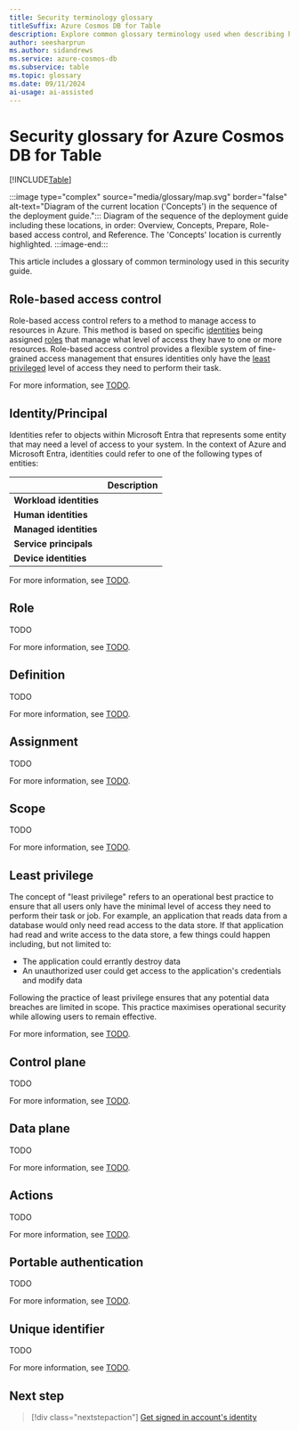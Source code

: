 ```yaml
---
title: Security terminology glossary
titleSuffix: Azure Cosmos DB for Table
description: Explore common glossary terminology used when describing how to managed role-based access control within Azure Cosmos DB for Table.
author: seesharprun
ms.author: sidandrews
ms.service: azure-cosmos-db
ms.subservice: table
ms.topic: glossary
ms.date: 09/11/2024
ai-usage: ai-assisted
---
```


# Security glossary for Azure Cosmos DB for Table

[!INCLUDE[Table](../../includes/appliesto-table.md)]

:::image type="complex" source="media/glossary/map.svg" border="false" alt-text="Diagram of the current location ('Concepts') in the sequence of the deployment guide.":::
Diagram of the sequence of the deployment guide including these locations, in order: Overview, Concepts, Prepare, Role-based access control, and Reference. The 'Concepts' location is currently highlighted.
:::image-end:::

This article includes a glossary of common terminology used in this security guide.

## Role-based access control

Role-based access control refers to a method to manage access to resources in Azure. This method is based on specific [identities](#identityprincipal) being assigned [roles](#role) that manage what level of access they have to one or more resources. Role-based access control provides a flexible system of fine-grained access management that ensures identities only have the [least privileged](#least-privilege) level of access they need to perform their task.

For more information, see [TODO](about:blank).

## Identity/Principal

Identities refer to objects within Microsoft Entra that represents some entity that may need a level of access to your system. In the context of Azure and Microsoft Entra, identities could refer to one of the following types of entities:

| | Description |
| --- | --- |
| **Workload identities** | |
| **Human identities** | |
| **Managed identities** | |
| **Service principals** | |
| **Device identities** | |

For more information, see [TODO](about:blank).

## Role

TODO

For more information, see [TODO](about:blank).

## Definition

TODO

For more information, see [TODO](about:blank).

## Assignment

TODO

For more information, see [TODO](about:blank).

## Scope

TODO

For more information, see [TODO](about:blank).

## Least privilege

The concept of "least privilege" refers to an operational best practice to ensure that all users only have the minimal level of access they need to perform their task or job. For example, an application that reads data from a database would only need read access to the data store. If that application had read and write access to the data store, a few things could happen including, but not limited to:

- The application could errantly destroy data
- An unauthorized user could get access to the application's credentials and modify data

Following the practice of least privilege ensures that any potential data breaches are limited in scope. This practice maximises operational security while allowing users to remain effective.

For more information, see [TODO](about:blank).

## Control plane

TODO

For more information, see [TODO](about:blank).

## Data plane

TODO

For more information, see [TODO](about:blank).

## Actions

TODO

For more information, see [TODO](about:blank).

## Portable authentication

TODO

For more information, see [TODO](about:blank).

## Unique identifier

TODO

For more information, see [TODO](about:blank).

## Next step

> [!div class="nextstepaction"]
> [Get signed in account's identity](how-to-get-signed-in-identity.md)
